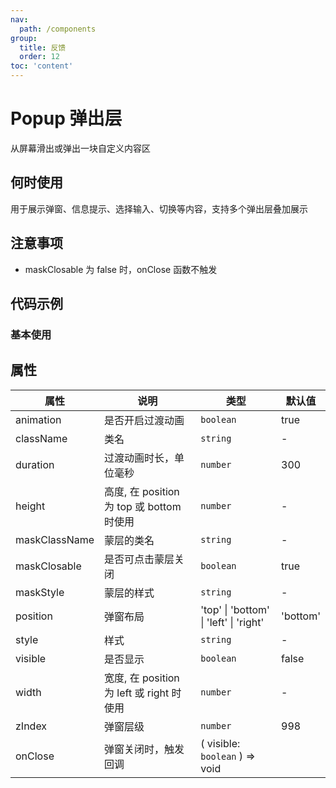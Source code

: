 ```yaml
---
nav:
  path: /components
group:
  title: 反馈
  order: 12
toc: 'content'
---
```


# Popup 弹出层
从屏幕滑出或弹出一块自定义内容区
## 何时使用
用于展示弹窗、信息提示、选择输入、切换等内容，支持多个弹出层叠加展示

## 注意事项
- maskClosable 为 false 时，onClose 函数不触发

## 代码示例
### 基本使用
<code src='pages/Popup/index'></code>



## 属性

| 属性 | 说明 | 类型 | 默认值 |
| -----|-----|-----|-----|
| animation | 是否开启过渡动画 | `boolean` | true |  
| className | 类名 | `string` | - | 
| duration | 过渡动画时长，单位毫秒 | `number` | 300 | 
| height | 高度, 在 position 为 top 或 bottom 时使用 | `number` | - | 
| maskClassName | 蒙层的类名 | `string` | - | 
| maskClosable | 是否可点击蒙层关闭 | `boolean` | true |
| maskStyle | 蒙层的样式 | `string` | - | 
| position | 弹窗布局 | 'top' \| 'bottom' \| 'left' \| 'right' | 'bottom' | 
| style | 样式 | `string` | - |
| visible |  是否显示 | `boolean` | false | 
| width | 宽度, 在 position 为 left 或 right 时使用 | `number` | - | 
| zIndex | 弹窗层级 | `number` | 998 | 
| onClose | 弹窗关闭时，触发回调 | ( visible: `boolean` ) => void |


